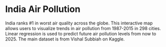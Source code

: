 # India Air Pollution
India ranks #1 in worst air quality across the globe. This interactive map allows users to visualize trends in air pollution from 1987-2015 in 298 cities. Linear regression is used to predict future air pollution levels from now to 2025. The main dataset is from Vishal Subbiah on Kaggle. 


